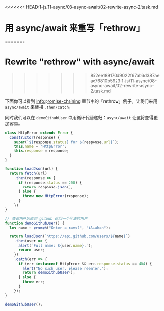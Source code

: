 
<<<<<<< HEAD:1-js/11-async/08-async-await/02-rewrite-async-2/task.md
# 用 async/await 来重写「rethrow」
=======
# Rewrite "rethrow" with async/await
>>>>>>> 852ee189170d9022f67ab6d387aeae76810b5923:1-js/11-async/08-async-await/02-rewrite-async-2/task.md

下面你可以看到 <info:promise-chaining> 章节中的「rethrow」例子。让我们来用 `async/await` 来替换 `.then/catch`。

同时我们可以在 `demoGithubUser` 中用循环代替递归：`async/await` 让这将变得更加容易。

```js run
class HttpError extends Error {
  constructor(response) {
    super(`${response.status} for ${response.url}`);
    this.name = 'HttpError';
    this.response = response;
  }
}

function loadJson(url) {
  return fetch(url)
    .then(response => {
      if (response.status == 200) {
        return response.json();
      } else {
        throw new HttpError(response);
      }
    })
}

// 查询用户名直到 github 返回一个合法的用户
function demoGithubUser() {
  let name = prompt("Enter a name?", "iliakan");

  return loadJson(`https://api.github.com/users/${name}`)
    .then(user => {
      alert(`Full name: ${user.name}.`);
      return user;
    })
    .catch(err => {
      if (err instanceof HttpError && err.response.status == 404) {
        alert("No such user, please reenter.");
        return demoGithubUser();
      } else {
        throw err;
      }
    });
}

demoGithubUser();
```
